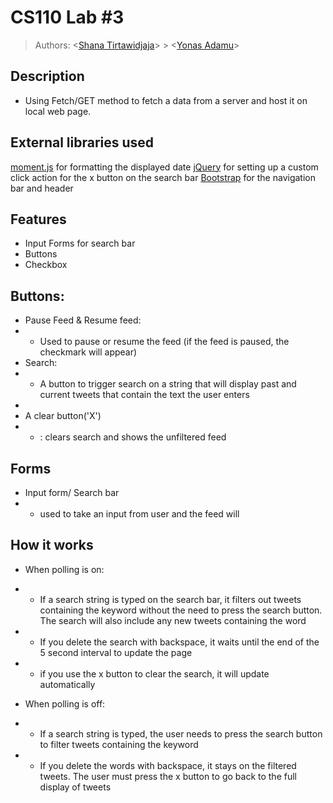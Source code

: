 # CS110 Lab #3

> Authors:
> \<[Shana Tirtawidjaja](https://github.com/ShanaTi)\> > \<[Yonas Adamu](https://github.com/Yonas-A)\>

## Description

-   Using Fetch/GET method to fetch a data from a server and host it on local web page.

## External libraries used

[moment.js](https://momentjs.com) for formatting the displayed date
[jQuery](https://jquery.com) for setting up a custom click action for the x button on the search bar
[Bootstrap](https://getbootstrap.com/docs/5.0/getting-started/introduction/) for the navigation bar and header

## Features

-   Input Forms for search bar
-   Buttons
-   Checkbox

## Buttons:

-   Pause Feed & Resume feed:
-   -   Used to pause or resume the feed (if the feed is paused, the checkmark will appear)
-   Search:
-   -   A button to trigger search on a string that will display past and current tweets that contain the text the user enters
-
-   A clear button('X')
-   -   : clears search and shows the unfiltered feed

## Forms

-   Input form/ Search bar
-   -   used to take an input from user and the feed will

## How it works

-   When polling is on:
-   -   If a search string is typed on the search bar, it filters out tweets containing the keyword without the need to press the search button. The search will also include any new tweets containing the word
-   -   If you delete the search with backspace, it waits until the end of the 5 second interval to update the page
-   -   if you use the x button to clear the search, it will update automatically

-   When polling is off:
-   -   If a search string is typed, the user needs to press the search button to filter tweets containing the keyword
-   -   If you delete the words with backspace, it stays on the filtered tweets.
        The user must press the x button to go back to the full display of tweets
